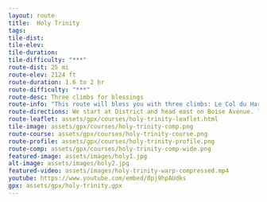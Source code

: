 ```yaml
---
layout: route
title:  Holy Trinity
tags:
tile-dist:
tile-elev:
tile-duration:
tile-difficulty: "***"
route-dist: 25 mi
route-elev: 2124 ft
route-duration: 1.6 to 2 hr
route-difficulty: "***"
route-desc: Three climbs for blessings
route-info: "This route will bless you with three climbs: Le Col du Harrison Nord, Warm Springs Mesa, and Table Rock. This is a great route for the winter when you want to get in some climbing, but the snow line is low. Or if you don't want to travel far from the city."
route-directions: We start at District and head east on Boise Avenue. The ride is flat and pleasant with a wide bike lane and good views of the foothills to the north. We cross the Boise River on Eckert Rd near Barber Park. There is a nice stretch of tarmac here to open up short sprint efforts. You want to get the legs warmed up for the first climb—The Col du Harris North, which features double-digit grades. Turn left off Eckert Rd onto Parkcenter Blvd, but hang right on Warm Springs Ave soon after. Another immediate right off Warm Springs onto Harris Ranch Rd. should have you heading towards the foothills. Keep your eyes to the right and you will see the steep ascent up Harris Nord. Descend Harris the same way you got up and turn right onto Warm Springs Ave. Hug the foothills to your right as you head NW on Warm Springs Ave. The second climb—Warm Springs Mesa—has a hidden sharp-right onto Starview Dr. It's easy to get lost on the Mesa, but just keep turning your bike uphill and you will have a nice time. Keep climbing and heading NW and you will eventually descend back onto Warm Springs Ave. Continue NW towards the city, past the Old Penitentiary until you hit the large intersection with Broadway Ave. Take the right onto Broadway and continue until you hit the roundabout, where you will exit to the right onto Reserve St. Continue on Reserve until you start turning up again on Shaw Mtn Rd. You are now on the final climb of the day, Table Rock. Enjoy the blessings and the views. you are saved.
route-leaflet: assets/gpx/courses/holy-trinity-leaflet.html
tile-image: assets/gpx/courses/holy-trinity-comp.png
route-course: assets/gpx/courses/holy-trinity-course.png
route-profile: assets/gpx/courses/holy-trinity-profile.png
route-comp: assets/gpx/courses/holy-trinity-comp-wide.png
featured-image: assets/images/holy1.jpg
alt-image: assets/images/holy2.jpg
featured-video: assets/images/holy-trinity-warp-compressed.mp4
youtube: https://www.youtube.com/embed/8pj9hpAUdks
gpx: assets/gpx/holy-trinity.gpx
---
```

